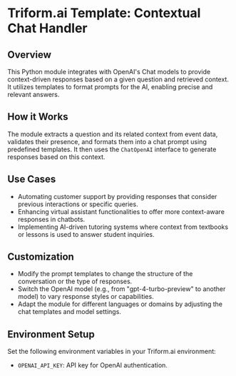 # Triform.ai Template: Contextual Chat Handler

## Overview

This Python module integrates with OpenAI's Chat models to provide context-driven responses based on a given question and retrieved context. It utilizes templates to format prompts for the AI, enabling precise and relevant answers.

## How it Works

The module extracts a question and its related context from event data, validates their presence, and formats them into a chat prompt using predefined templates. It then uses the `ChatOpenAI` interface to generate responses based on this context.

## Use Cases

- Automating customer support by providing responses that consider previous interactions or specific queries.
- Enhancing virtual assistant functionalities to offer more context-aware responses in chatbots.
- Implementing AI-driven tutoring systems where context from textbooks or lessons is used to answer student inquiries.

## Customization

- Modify the prompt templates to change the structure of the conversation or the type of responses.
- Switch the OpenAI model (e.g., from "gpt-4-turbo-preview" to another model) to vary response styles or capabilities.
- Adapt the module for different languages or domains by adjusting the chat templates and model settings.

## Environment Setup

Set the following environment variables in your Triform.ai environment:
- `OPENAI_API_KEY`: API key for OpenAI authentication.
